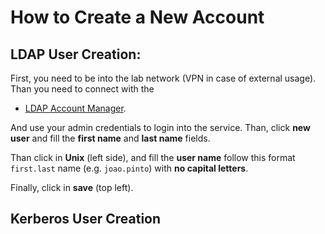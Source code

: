 
# How to Create a New Account


## LDAP User Creation:

First, you need to be into the lab network (VPN in case of external usage).
Than you need to connect with the 

- [LDAP Account Manager](http://auth-server.lps.ufrj.br/lam/). 

And use your admin credentials to login into the service. Than, click 
**new user** and fill the **first name** and **last name** fields.

Than click in **Unix** (left side), and fill the **user name** follow this format `first.last` name (e.g. `joao.pinto`) with **no capital letters**.

Finally, click in **save** (top left).

## Kerberos User Creation



